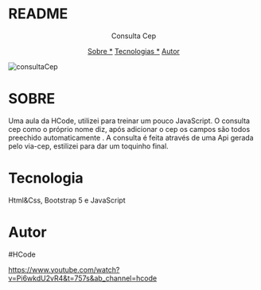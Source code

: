 # README

<p align="center"> Consulta Cep</p>

<p align="center">
<a href="#sobre">Sobre *</a>
<a href="#tecnologia">Tecnologias *</a>
<a href="#autor">Autor</a>
</p>



![consultaCep](https://user-images.githubusercontent.com/63480432/177429640-ec070b1d-5bea-451c-8a30-8fa5c2934977.png)




# SOBRE 

<p>Uma aula da HCode, utilizei para treinar um pouco JavaScript. O consulta cep
como o próprio nome diz, após adicionar o cep os campos são todos preechido automaticamente
. A consulta é feita através de uma Api gerada pelo via-cep, estilizei para dar um toquinho final. </p>


# Tecnologia

Html&Css, Bootstrap 5 e JavaScript

# Autor

#HCode

https://www.youtube.com/watch?v=Pi6wkdU2vR4&t=757s&ab_channel=hcode
